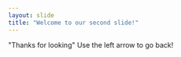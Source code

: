 ```yaml
---
layout: slide
title: "Welcome to our second slide!"
---
```

"Thanks for looking"
Use the left arrow to go back!
